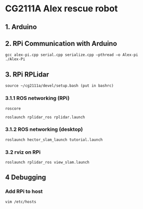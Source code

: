# CG2111A Alex rescue robot

## 1. Arduino

## 2. RPi Communication with Arduino
```
gcc alex-pi.cpp serial.cpp serialize.cpp –pthread –o Alex-pi
./Alex-Pi
```

## 3. RPi RPLidar
```
source ~/cg2111a/devel/setup.bash (put in bashrc)
```

### 3.1.1 ROS networking (RPi)
```
roscore

roslaunch rplidar_ros rplidar.launch
```

### 3.1.2 ROS networking (desktop)
```
roslaunch hector_slam_launch tutorial.launch
```

### 3.2 rviz on RPi
```
roslaunch rplidar_ros view_slam.launch
```

## 4 Debugging
### Add RPi to host
```
vim /etc/hosts
```
